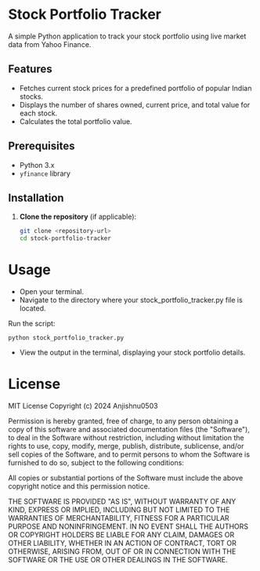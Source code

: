 # Stock Portfolio Tracker

A simple Python application to track your stock portfolio using live market data from Yahoo Finance.

## Features

- Fetches current stock prices for a predefined portfolio of popular Indian stocks.
- Displays the number of shares owned, current price, and total value for each stock.
- Calculates the total portfolio value.

## Prerequisites

- Python 3.x
- `yfinance` library

## Installation

1. **Clone the repository** (if applicable):

   ```bash
   git clone <repository-url>
   cd stock-portfolio-tracker
   ```

# Usage
- Open your terminal.
- Navigate to the directory where your stock_portfolio_tracker.py file is located.

Run the script:
```
python stock_portfolio_tracker.py
```
- View the output in the terminal, displaying your stock portfolio details.

# License
MIT License Copyright (c) 2024 Anjishnu0503

Permission is hereby granted, free of charge, to any person obtaining a copy of this software and associated documentation files (the "Software"), to deal in the Software without restriction, including without limitation the rights to use, copy, modify, merge, publish, distribute, sublicense, and/or sell copies of the Software, and to permit persons to whom the Software is furnished to do so, subject to the following conditions:

All copies or substantial portions of the Software must include the above copyright notice and this permission notice.

THE SOFTWARE IS PROVIDED "AS IS", WITHOUT WARRANTY OF ANY KIND, EXPRESS OR IMPLIED, INCLUDING BUT NOT LIMITED TO THE WARRANTIES OF MERCHANTABILITY, FITNESS FOR A PARTICULAR PURPOSE AND NONINFRINGEMENT. IN NO EVENT SHALL THE AUTHORS OR COPYRIGHT HOLDERS BE LIABLE FOR ANY CLAIM, DAMAGES OR OTHER LIABILITY, WHETHER IN AN ACTION OF CONTRACT, TORT OR OTHERWISE, ARISING FROM, OUT OF OR IN CONNECTION WITH THE SOFTWARE OR THE USE OR OTHER DEALINGS IN THE SOFTWARE.
